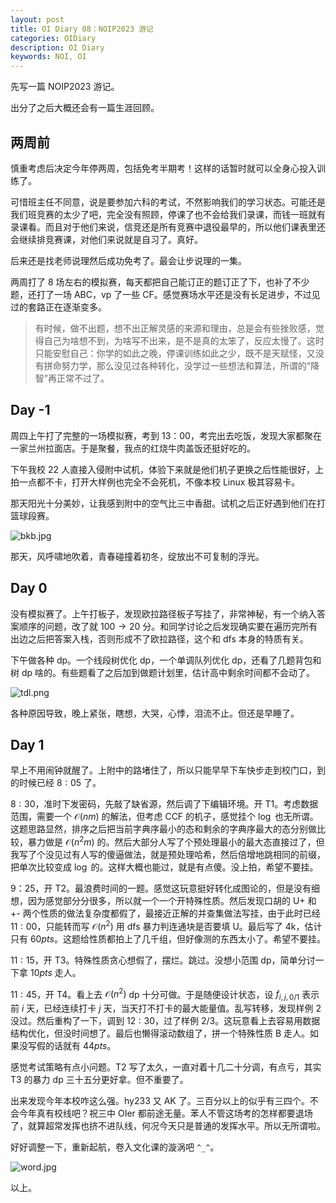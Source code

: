 ```yaml
---
layout: post
title: OI Diary 08：NOIP2023 游记
categories: OIDiary
description: OI Diary
keywords: NOI, OI
---
```


先写一篇 NOIP2023 游记。

出分了之后大概还会有一篇生涯回顾。

## 两周前

慎重考虑后决定今年停两周，包括免考半期考！这样的话暂时就可以全身心投入训练了。

可惜班主任不同意，说是要参加六科的考试，不然影响我们的学习状态。可能还是我们班竞赛的太少了吧，完全没有照顾，停课了也不会给我们录课，而钱一班就有录课看。而且对于他们来说，信竞还是所有竞赛中退役最早的，所以他们课表里还会继续排竞赛课，对他们来说就是自习了。真好。

后来还是找老师说理然后成功免考了。最会让步说理的一集。

两周打了 8 场左右的模拟赛，每天都把自己能订正的题订正了下，也补了不少题，还打了一场 ABC，vp 了一些 CF。感觉赛场水平还是没有长足进步，不过见过的套路正在逐渐变多。

> 有时候，做不出题，想不出正解灵感的来源和理由，总是会有些挫败感，觉得自己为啥想不到，为啥写不出来，是不是真的太笨了，反应太慢了。这时只能安慰自己：你学的如此之晚，停课训练如此之少，既不是天赋怪，又没有拼命努力学，那么没见过各种转化，没学过一些想法和算法，所谓的“降智”再正常不过了。


## Day -1

周四上午打了完整的一场模拟赛，考到 13：00，考完出去吃饭，发现大家都聚在一家兰州拉面店。于是聚餐，我点的红烧牛肉盖饭还挺好吃的。

下午我校 22 人直接入侵附中试机，体验下来就是他们机子更换之后性能很好，上拍一点都不卡，打开大样例也完全不会死机，不像本校 Linux 极其容易卡。

那天阳光十分美妙，让我感到附中的空气比三中香甜。试机之后正好遇到他们在打篮球段赛。

![bkb.jpg](https://s2.loli.net/2023/11/18/agRdAIhfKiENcV3.jpg)

那天，风呼啸地吹着，青春碰撞着初冬，绽放出不可复制的浮光。

## Day 0

没有模拟赛了。上午打板子，发现欧拉路径板子写挂了，非常神秘，有一个纳入答案顺序的问题，改了就 $100\to 20$ 分。和同学讨论之后发现确实要在遍历完所有出边之后把答案入栈，否则形成不了欧拉路径，这个和 dfs 本身的特质有关。

下午做各种 dp。一个线段树优化 dp，一个单调队列优化 dp，还看了几题背包和树 dp 啥的。有些题看了之后加到做题计划里，估计高中剩余时间都不会动了。

![tdl.png](https://s2.loli.net/2023/11/18/ZdLEXexJ3PrVtMu.png)

各种原因导致，晚上紧张，瞎想，大哭，心悸，泪流不止。但还是早睡了。

## Day 1

早上不用闹钟就醒了。上附中的路堵住了，所以只能早早下车快步走到校门口，到的时候已经 $8:05$ 了。

$8:30$，准时下发密码，先敲了缺省源，然后调了下编辑环境。开 T1。考虑数据范围，需要一个 $\mathcal{O}(n m)$ 的解法，但考虑 CCF 的机子，感觉挂个 $\log$ 也无所谓。这题思路显然，排序之后把当前字典序最小的态和剩余的字典序最大的态分别做比较，暴力做是 $\mathcal{O}(n^2 m)$ 的。然后大部分人写了个预处理最小的最大态直接过了，但我写了个没见过有人写的傻逼做法，就是预处理哈希，然后倍增地跳相同的前缀，把单次比较变成 $\log$ 的。这样大概也能过，就是有点傻。没上拍，希望不要挂。

$9：25$，开 T2。最浪费时间的一题。感觉这玩意挺好转化成图论的，但是没有细想，因为感觉部分分很多，所以就一个一个开特殊性质。然后发现口胡的 U+ 和 +- 两个性质的做法复杂度都假了，最接近正解的并查集做法写挂，由于此时已经 $11:00$，只能转而写 $\mathcal{O}(n^2)$ 用 dfs 暴力判连通块是否要填 U。最后写了 4k，估计只有 $60pts$。这题给性质都拍上了几千组，但好像测的东西太小了。希望不要挂。

$11:15$，开 T3。特殊性质贪心想假了，摆烂。跳过。没想小范围 dp，简单分讨一下拿 $10pts$ 走人。

$11:45$，开 T4。看上去 $\mathcal{O}(n^2)$ dp 十分可做。于是随便设计状态，设 $f_{i,j,0/1}$ 表示前 $i$ 天，已经连续打卡 $j$ 天，当天打不打卡的最大能量值。乱写转移，发现样例 2 没过。然后重构了一下，调到 $12:30$，过了样例 2/3。这玩意看上去容易用数据结构优化，但没时间想了。最后也懒得滚动数组了，拼一个特殊性质 B 走人。如果没写假的话就有 $44pts$。

感觉考试策略有点小问题。T2 写了太久，一直对着十几二十分调，有点亏，其实 T3 的暴力 dp 三十五分更好拿。但不重要了。

出来发现今年本校咋这么强。hy233 又 AK 了。三百分以上的似乎有三四个。不会今年真有校线吧？祝三中 OIer 都前途无量。苯人不管这场考的怎样都要退场了，就算超常发挥也挤不进队线，何况今天只是普通的发挥水平。所以无所谓啦。

好好调整一下，重新起航，卷入文化课的漩涡吧 `^_^`。

![word.jpg](https://s2.loli.net/2023/11/18/e5DCf9L1ImTyWto.jpg)

以上。